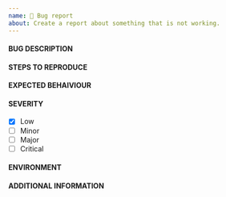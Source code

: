 ```yaml
---
name: 🐞 Bug report
about: Create a report about something that is not working.
---
```


#### BUG DESCRIPTION
<!-- MANDATORY -->

#### STEPS TO REPRODUCE
<!-- MANDATORY -->

#### EXPECTED BEHAIVIOUR
<!-- MANDATORY -->

#### SEVERITY
  - [x] Low
  - [ ] Minor
  - [ ] Major
  - [ ] Critical

#### ENVIRONMENT
<!--- OPTIONAL -->
<!--

Information about operating system,.Net sdk versions and so on
can be added here.

-->

#### ADDITIONAL INFORMATION
<!-- OPTIONAL --> 
<!--

Information such as visual proofs, logs, affected areas can be added here.

-->